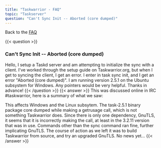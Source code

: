 ```yaml
---
title: "Taskwarrior - FAQ"
topic: "Taskserver"
question: "Can't Sync Init -- Aborted (core dumped)"
---
```


Back to the [FAQ](/support/faq)

{{< question >}}
### Can't Sync Init -- Aborted (core dumped)

Hello, I setup a Taskd server and am attempting to initialize the sync with a client.
I've worked through the setup guide on Taskwarrior.org, but when I get to syncing the client, I get an error.
I enter in task sync init, and I get an error "Aborted (core dumped)".
I am running version 2.5.1 on the Ubuntu subsystem for Windows.
Any pointers would be very helpful.
Thanks in advance!
{{< /question >}}
{{< answer >}}
This was discussed online in IRC #taskwarrior, here is a summary of what we saw:

This affects Windows and the Linux subsytem.
The task-2.5.1 binary package core dumped while making a getrusage call, which is not something Taskwarrior does.
Since there is only one dependency, GnuTLS, it seems that it is incorrectly making the call, at least in the 3.2.11 version that was in use.
Commands other than the sync command ran fine, further implicating GnuTLS.
The course of action as we left it was to build Taskwarrior from source, and try an upgraded GnuTLS.
No news yet...
{{< /answer >}}
